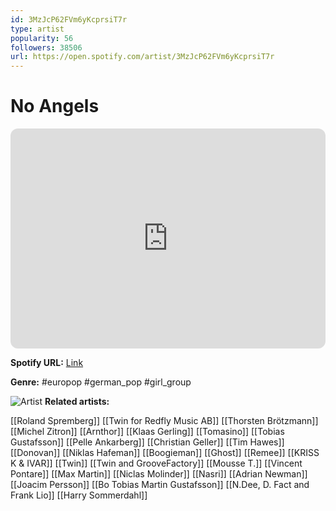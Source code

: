```yaml
---
id: 3MzJcP62FVm6yKcprsiT7r
type: artist
popularity: 56
followers: 38506
url: https://open.spotify.com/artist/3MzJcP62FVm6yKcprsiT7r
---
```

# No Angels

<iframe style="border-radius:12px" src="https://open.spotify.com/embed/artist/3MzJcP62FVm6yKcprsiT7r" width="100%" height="352" frameBorder="0" allowfullscreen="" allow="autoplay; clipboard-write; encrypted-media; fullscreen; picture-in-picture" loading="lazy"></iframe>

**Spotify URL:** [Link](https://open.spotify.com/artist/3MzJcP62FVm6yKcprsiT7r)

**Genre:**  #europop #german_pop #girl_group

![Artist](https://i.scdn.co/image/ab6761610000e5ebda2a8a053536a3a8fe648cc6)
**Related artists:**

[[Roland Spremberg]]
[[Twin for Redfly Music AB]]
[[Thorsten Brötzmann]]
[[Michel Zitron]]
[[Arnthor]]
[[Klaas Gerling]]
[[Tomasino]]
[[Tobias Gustafsson]]
[[Pelle Ankarberg]]
[[Christian Geller]]
[[Tim Hawes]]
[[Donovan]]
[[Niklas Hafeman]]
[[Boogieman]]
[[Ghost]]
[[Remee]]
[[KRISS K & IVAR]]
[[Twin]]
[[Twin and GrooveFactory]]
[[Mousse T.]]
[[Vincent Pontare]]
[[Max Martin]]
[[Niclas Molinder]]
[[Nasri]]
[[Adrian Newman]]
[[Joacim Persson]]
[[Bo Tobias Martin Gustafsson]]
[[N.Dee, D. Fact and Frank Lio]]
[[Harry Sommerdahl]]
